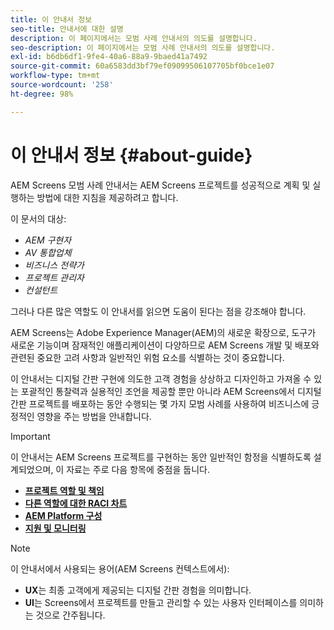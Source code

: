 ```yaml
---
title: 이 안내서 정보
seo-title: 안내서에 대한 설명
description: 이 페이지에서는 모범 사례 안내서의 의도를 설명합니다.
seo-description: 이 페이지에서는 모범 사례 안내서의 의도를 설명합니다.
exl-id: b6db6df1-9fe4-40a6-88a9-9baed41a7492
source-git-commit: 60a6583dd3bf79ef09099506107705bf0bce1e07
workflow-type: tm+mt
source-wordcount: '258'
ht-degree: 98%

---
```


# 이 안내서 정보 {#about-guide}

AEM Screens 모범 사례 안내서는 AEM Screens 프로젝트를 성공적으로 계획 및 실행하는 방법에 대한 지침을 제공하려고 합니다.

이 문서의 대상:

* *AEM 구현자*
* *AV 통합업체*
* *비즈니스 전략가*
* *프로젝트 관리자*
* *컨설턴트*

그러나 다른 많은 역할도 이 안내서를 읽으면 도움이 된다는 점을 강조해야 합니다.

AEM Screens는 Adobe Experience Manager(AEM)의 새로운 확장으로, 도구가 새로운 기능이며 잠재적인 애플리케이션이 다양하므로 AEM Screens 개발 및 배포와 관련된 중요한 고려 사항과 일반적인 위험 요소를 식별하는 것이 중요합니다.

이 안내서는 디지털 간판 구현에 의도한 고객 경험을 상상하고 디자인하고 가져올 수 있는 포괄적인 통찰력과 실용적인 조언을 제공할 뿐만 아니라 AEM Screens에서 디지털 간판 프로젝트를 배포하는 동안 수행되는 몇 가지 모범 사례를 사용하여 비즈니스에 긍정적인 영향을 주는 방법을 안내합니다.

>[!IMPORTANT]
>
> 이 안내서는 AEM Screens 프로젝트를 구현하는 동안 일반적인 함정을 식별하도록 설계되었으며, 이 자료는 주로 다음 항목에 중점을 둡니다.
>
> * **[프로젝트 역할 및 책임](roles-responsibilities.md)**
> * **[다른 역할에 대한 RACI 차트](roles-responsibilities.md#raci-chart)**
> * **[AEM Platform 구성](aem-platform-configurations.md)**
> * **[지원 및 모니터링](support-monitoring.md)**


>[!NOTE]
>
> 이 안내서에서 사용되는 용어(AEM Screens 컨텍스트에서):
>
> * **UX**&#x200B;는 최종 고객에게 제공되는 디지털 간판 경험을 의미합니다.
> * **UI**&#x200B;는 Screens에서 프로젝트를 만들고 관리할 수 있는 사용자 인터페이스를 의미하는 것으로 간주됩니다.

